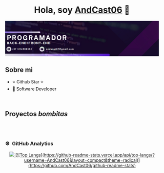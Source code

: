 <div align="center">
<h1 align="center">Hola, soy <a href="">AndCast06</a> 👋</h1>
</div>
<img src="https://github.com/AndCast06/AndCast06/blob/main/bannerGitHud.jpg">

## Sobre mi

- ⭐ Github Star ⭐ 
- 📲 Software Developer
<br>

## Proyectos *bombitas*
<!--table>
<tr>
<td width="50%">
<h3 align="center">Curso Android Básico</h3>
<div align="center">
<a href="https://github.com/ArisGuimera/Android-Expert" target="_blank"><img src="https://i.imgur.com/Jji0CIE.jpg" width="400" alt="Curso básico android"></a>
<p>
<a href="https://github.com/ArisGuimera/Android-Expert" target="_blank">
<img src="https://img.shields.io/badge/CÓDIGO-ff9?style=for-the-badge&logo=github&logoColor=black">
</a>
<a href="https://youtu.be/vJapzH_46a8" target="_blank">
<img src="https://img.shields.io/badge/-Youtube-green?style=for-the-badge&color=fbfc40">
</a>
</p>
<p>Aprende a programar aplicaciones <strong>Android con Kotlin desde cero</strong> - En este curso aprenderás todo lo necesario ya que no es necesario ningún conocimiento previo. Curso <strong>GRATUITO de 12 horas</strong> con todo el código disponible para descargar.</p>
</div>
                                                                                      
</td>
                                                        
</table-->                                                                                 
</div>
<br>
                                                                             
</div>
<br>

### ⚙️ &nbsp;GitHub Analytics

<p align="center">
<a href="https://github.com/AndCast06">
  <img height="180em" src="https://github-readme-stats-eight-theta.vercel.app/api?username=AndCast06&show_icons=true&theme=algolia&include_all_commits=true&count_private=true"/>
  [![Top Langs](https://github-readme-stats.vercel.app/api/top-langs/?username=AndCast06&layout=compact&theme=radical)](https://github.com/AndCast06/github-readme-stats)
</a>
</p>
